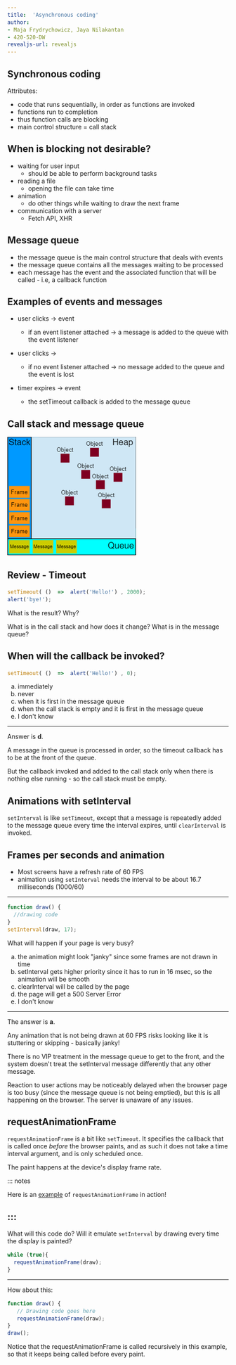 ```yaml
---
title:  'Asynchronous coding'
author:
- Maja Frydrychowicz, Jaya Nilakantan
- 420-520-DW
revealjs-url: revealjs
---
```


<style>
  ol li {
    list-style-type: lower-alpha
  } 
</style>

## Synchronous coding

Attributes:

- code that runs sequentially, in order as functions are invoked
- functions run to completion
- thus function calls are blocking
- main control structure = call stack

## When is blocking not desirable?

- waiting for user input
  - should be able to perform background tasks
- reading a file
  - opening the file can take time
- animation
  - do other things while waiting to draw the next frame
- communication with a server
  - Fetch API, XHR

## Message queue

- the message queue is the main control structure that deals with events
- the message queue contains all the messages waiting to be processed
- each message has the event and the associated function that will be called - i.e, a callback function

## Examples of events and messages

- user clicks -> event
  - if an event listener attached -> a message is added to the queue with the event listener

- user clicks ->
  - if no event listener attached -> no message added to the queue and the event is lost

- timer expires -> event
  - the setTimeout callback is added to the message queue

## Call stack and message queue

![picture of event loop: source MDN](img/2-EventLoop.png)

## Review - Timeout

```js
setTimeout( ()  =>  alert('Hello!') , 2000);
alert('bye!');
```
What is the result? Why?

What is in the call stack and how does it change?
What is in the message queue?

## When will the callback be invoked?

```js
setTimeout( ()  =>  alert('Hello!') , 0);
```
1. immediately
2. never
3. when it is first in the message queue 
4. when the call stack is empty and it is first in the message queue
5. I don't know

---

Answer is **d**.

A message in the queue is processed in order, so the timeout callback has to be at the front of the queue. 

But the callback invoked and added to the call stack only when there is nothing else running - so the call stack must be empty.

## Animations with setInterval

`setInterval` is like `setTimeout`, except that a message is repeatedly added to the message queue every time the interval expires, until `clearInterval` is invoked.

## Frames per seconds and animation

- Most screens have a refresh rate of 60 FPS
- animation using `setInterval` needs the interval to be about 16.7 milliseconds (1000/60)

---

```js
function draw() {
  //drawing code
}
setInterval(draw, 17);
```
What will happen if your page is very busy?

1. the animation might look "janky" since some frames are not drawn in time
2. setInterval gets higher priority since it has to run in 16 msec, so the animation will be smooth
3. clearInterval will be called by the page
4. the page will get a 500 Server Error
5. I don't know

---

The answer is **a**. 

Any animation that is not being drawn at 60 FPS risks looking like it is stuttering or skipping - basically janky! 

There is no VIP treatment in the message queue to get to the front, and the system doesn't treat the setInterval message differently that any other message. 

Reaction to user actions may be noticeably delayed when the browser page is too busy (since the message queue is not being emptied), but this is all happening on the browser. The server is unaware of any issues.

## requestAnimationFrame

`requestAnimationFrame` is a bit like `setTimeout`. It specifies the callback that is called once *before* the browser paints, and as such it does not take a time interval argument, and is only scheduled once.

The paint happens at the device's display frame rate.

::: notes

Here is an [example](https://developer.mozilla.org/en-US/docs/Learn/JavaScript/Client-side_web_APIs/Drawing_graphics#a_simple_drawing_application) of `requestAnimationFrame` in action!

:::
---

What will this code do? Will it emulate `setInterval` by drawing every time the display is painted?

```js
while (true){
  requestAnimationFrame(draw);
}
```

---
How about this:

```js
function draw() {
   // Drawing code goes here
   requestAnimationFrame(draw);
}
draw();
```

Notice that the requestAnimationFrame is called recursively in this example, so that it keeps being called before every paint.








